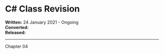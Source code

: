 # C# Class Revision

**Written:** 24 January 2021 - Ongoing  
**Converted:**  
**Released:**

---

Chapter 04